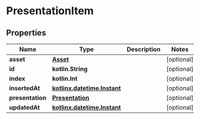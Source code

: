 
# PresentationItem

## Properties
| Name | Type | Description | Notes |
| ------------ | ------------- | ------------- | ------------- |
| **asset** | [**Asset**](Asset.md) |  |  [optional] |
| **id** | **kotlin.String** |  |  [optional] |
| **index** | **kotlin.Int** |  |  [optional] |
| **insertedAt** | [**kotlinx.datetime.Instant**](kotlinx.datetime.Instant.md) |  |  [optional] |
| **presentation** | [**Presentation**](Presentation.md) |  |  [optional] |
| **updatedAt** | [**kotlinx.datetime.Instant**](kotlinx.datetime.Instant.md) |  |  [optional] |



